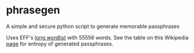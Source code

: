 # phrasegen
A simple and secure python script to generate memorable passphrases 

Uses EFF's [long wordlist](https://www.eff.org/files/2016/07/18/eff_large_wordlist.txt) with 55556 words. 
See the table on this Wikipedia [page](https://en.wikipedia.org/wiki/Password_strength) for entropy of generated passphrases.
